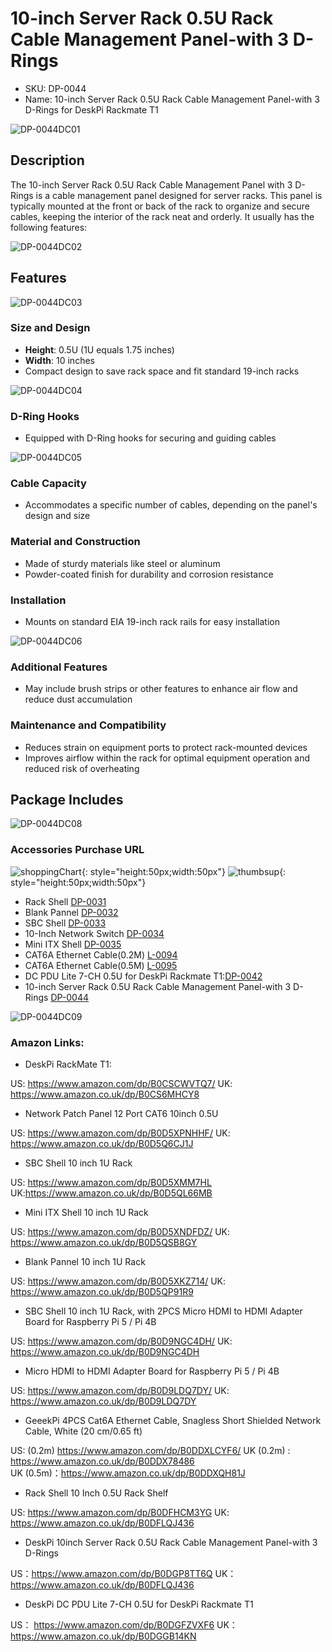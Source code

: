 
#  10-inch Server Rack 0.5U Rack Cable Management Panel-with 3 D-Rings 

* SKU: DP-0044 
* Name: 10-inch Server Rack 0.5U Rack Cable Management Panel-with 3 D-Rings for
DeskPi Rackmate T1 

![DP-0044DC01](./imgs/DP-0044/DP-0044-01.jpg)

## Description
The 10-inch Server Rack 0.5U Rack Cable Management Panel with 3 D-Rings is a cable management panel designed for server racks. This panel is typically mounted at the front or back of the rack to organize and secure cables, keeping the interior of the rack neat and orderly. It usually has the following features:

![DP-0044DC02](./imgs/DP-0044/DP-0044-01.jpg)

## Features

![DP-0044DC03](./imgs/DP-0044/DP-0044-08.jpg)

### Size and Design

- **Height**: 0.5U (1U equals 1.75 inches)
- **Width**: 10 inches
- Compact design to save rack space and fit standard 19-inch racks

![DP-0044DC04](./imgs/DP-0044/DP-0044-03.jpg)

### D-Ring Hooks

- Equipped with D-Ring hooks for securing and guiding cables

![DP-0044DC05](./imgs/DP-0044/DP-0044-07.jpg)

### Cable Capacity

- Accommodates a specific number of cables, depending on the panel's design and size

### Material and Construction
- Made of sturdy materials like steel or aluminum
- Powder-coated finish for durability and corrosion resistance

### Installation

- Mounts on standard EIA 19-inch rack rails for easy installation

![DP-0044DC06](./imgs/DP-0044/DP-0044-06.jpg)

### Additional Features
- May include brush strips or other features to enhance air flow and reduce dust accumulation

### Maintenance and Compatibility

- Reduces strain on equipment ports to protect rack-mounted devices
- Improves airflow within the rack for optimal equipment operation and reduced risk of overheating

## Package Includes 

![DP-0044DC08](./imgs/DP-0044/DP-0044-03.jpg)

### Accessories Purchase URL

![shoppingChart](./imgs/picomate/shoppingchart.jpg){: style="height:50px;width:50px"}
![thumbsup](./imgs/rackmateT1/update/thumbsup.png){: style="height:50px;width:50px"}

* Rack Shell [DP-0031](https://deskpi.com/collections/deskpi-rack-mate/products/deskpi)
* Blank Pannel [DP-0032](https://deskpi.com/collections/deskpi-rack-mate/products/deskpi-accessories-blank-pannel)
* SBC Shell [DP-0033](https://deskpi.com/collections/deskpi-rack-mate/products/deskpi-accessories-sbc-shell)
* 10-Inch Network Switch [DP-0034](https://deskpi.com/collections/deskpi-rack-mate/products/deskpi-rackmate-accessory-10-inch-network-switch)
* Mini ITX Shell [DP-0035](https://deskpi.com/collections/deskpi-rack-mate/products/deskpi-rackmate-accessory-mini-itx-shell)
* CAT6A Ethernet Cable(0.2M) [L-0094](https://deskpi.com/collections/new-arrival/products/4-pack-3-8mm-0-2m-snagless-short-shielded-cat6a-ethernet-cable) 
* CAT6A Ethernet Cable(0.5M) [L-0095](https://deskpi.com/collections/new-arrival/products/4-pack-3-8mm-0-5m-snagless-short-shielded-cat6a-ethernet-cable) 
* DC PDU Lite 7-CH 0.5U for DeskPi Rackmate T1:[DP-0042](https://deskpi.com/collections/new-arrival/products/deskpi-dc-pdu-lite-7-ch-0-5u-for-deskpi-rackmate-t1)
* 10-inch Server Rack 0.5U Rack Cable Management Panel-with 3 D-Rings [DP-0044](https://deskpi.com/collections/new-arrival/products/10inch-server-rack-0-5u-rack-cable-management-panel-with-3-d-rings)

![DP-0044DC09](./imgs/DP-0044/DP-0044-05.jpg)

### Amazon Links:

* DeskPi RackMate T1: 

US:  https://www.amazon.com/dp/B0CSCWVTQ7/
UK: https://www.amazon.co.uk/dp/B0CS6MHCY8

* Network Patch Panel 12 Port CAT6 10inch 0.5U

US:  https://www.amazon.com/dp/B0D5XPNHHF/
UK:  https://www.amazon.co.uk/dp/B0D5Q6CJ1J

* SBC Shell 10 inch 1U Rack

US: https://www.amazon.com/dp/B0D5XMM7HL
UK:https://www.amazon.co.uk/dp/B0D5QL66MB

* Mini ITX Shell 10 inch 1U Rack

US: https://www.amazon.com/dp/B0D5XNDFDZ/
UK: https://www.amazon.co.uk/dp/B0D5QSB8GY

* Blank Pannel 10 inch 1U Rack

US: https://www.amazon.com/dp/B0D5XKZ714/
UK: https://www.amazon.co.uk/dp/B0D5QP91R9

* SBC Shell 10 inch 1U Rack, with 2PCS Micro HDMI to HDMI Adapter Board for Raspberry Pi 5 / Pi 4B

US: https://www.amazon.com/dp/B0D9NGC4DH/
UK: https://www.amazon.co.uk/dp/B0D9NGC4DH

* Micro HDMI to HDMI Adapter Board for Raspberry Pi 5 / Pi 4B

US: https://www.amazon.com/dp/B0D9LDQ7DY/
UK: https://www.amazon.co.uk/dp/B0D9LDQ7DY

* GeeekPi 4PCS Cat6A Ethernet Cable, Snagless Short Shielded Network Cable, White (20 cm/0.65 ft)

US: (0.2m) https://www.amazon.com/dp/B0DDXLCYF6/
UK (0.2m) : https://www.amazon.co.uk/dp/B0DDX78486  
UK (0.5m)：https://www.amazon.co.uk/dp/B0DDXQH81J

* Rack Shell 10 Inch 0.5U Rack Shelf

US: https://www.amazon.com/dp/B0DFHCM3YG
UK:  https://www.amazon.co.uk/dp/B0DFLQJ436

* DeskPi 10inch Server Rack 0.5U Rack Cable Management Panel-with 3 D-Rings

US：https://www.amazon.com/dp/B0DGP8TT6Q
UK：https://www.amazon.co.uk/dp/B0DFLQJ436

* DeskPi DC PDU Lite 7-CH 0.5U for DeskPi Rackmate T1

US： https://www.amazon.com/dp/B0DGFZVXF6
UK：https://www.amazon.co.uk/dp/B0DGGB14KN
